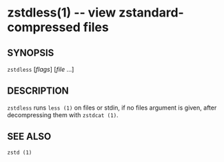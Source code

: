zstdless(1) -- view zstandard-compressed files
============================================================================

SYNOPSIS
--------

`zstdless` [*flags*] [_file_ ...]


DESCRIPTION
-----------
`zstdless` runs `less (1)` on files or stdin, if no files argument is given, after decompressing them with `zstdcat (1)`.

SEE ALSO
--------
`zstd (1)`
